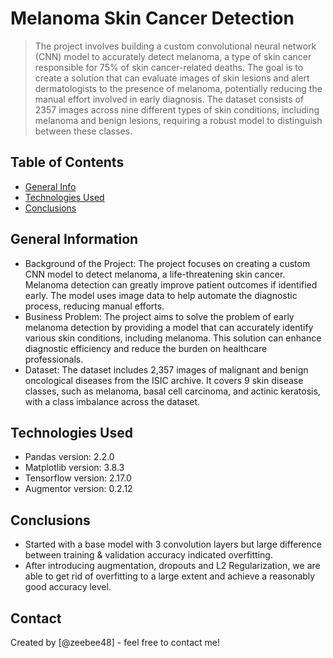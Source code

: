 # Melanoma Skin Cancer Detection
> The project involves building a custom convolutional neural network (CNN) model to accurately detect melanoma, a type of skin cancer responsible for 75% of skin cancer-related deaths. The goal is to create a solution that can evaluate images of skin lesions and alert dermatologists to the presence of melanoma, potentially reducing the manual effort involved in early diagnosis. The dataset consists of 2357 images across nine different types of skin conditions, including melanoma and benign lesions, requiring a robust model to distinguish between these classes.


## Table of Contents
* [General Info](#general-information)
* [Technologies Used](#technologies-used)
* [Conclusions](#conclusions)

<!-- You can include any other section that is pertinent to your problem -->

## General Information
- Background of the Project: The project focuses on creating a custom CNN model to detect melanoma, a life-threatening skin cancer. Melanoma detection can greatly improve patient outcomes if identified early. The model uses image data to help automate the diagnostic process, reducing manual efforts.
- Business Problem: The project aims to solve the problem of early melanoma detection by providing a model that can accurately identify various skin conditions, including melanoma. This solution can enhance diagnostic efficiency and reduce the burden on healthcare professionals.
- Dataset: The dataset includes 2,357 images of malignant and benign oncological diseases from the ISIC archive. It covers 9 skin disease classes, such as melanoma, basal cell carcinoma, and actinic keratosis, with a class imbalance across the dataset.

<!-- You don't have to answer all the questions - just the ones relevant to your project. -->

## Technologies Used
- Pandas version: 2.2.0
- Matplotlib version: 3.8.3
- Tensorflow version: 2.17.0
- Augmentor version: 0.2.12

<!-- As the libraries versions keep on changing, it is recommended to mention the version of library used in this project -->

## Conclusions
- Started with a base model with 3 convolution layers but large difference between training & validation accuracy indicated overfitting.
- After introducing augmentation, dropouts and L2 Regularization, we are able to get rid of overfitting to a large extent and achieve a reasonably good accuracy level.

<!-- You don't have to answer all the questions - just the ones relevant to your project. -->

## Contact
Created by [@zeebee48] - feel free to contact me!


<!-- Optional -->
<!-- ## License -->
<!-- This project is open source and available under the [... License](). -->

<!-- You don't have to include all sections - just the one's relevant to your project -->
